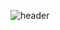 
![header](https://capsule-render.vercel.app/api?type=slice&height=100&section=header&text=%20Hello!%20👋&fontSize=50&rotate=18&animation=fadeIn)



<!--
**SONG-crystal/SONG-crystal** is a ✨ _special_ ✨ repository because its `README.md` (this file) appears on your GitHub profile.

Here are some ideas to get you started:

- 🔭 I’m currently working on ...
- 🌱 I’m currently learning ...
- 👯 I’m looking to collaborate on ...
- 🤔 I’m looking for help with ...
- 💬 Ask me about ...
- 📫 How to reach me: ...
- 😄 Pronouns: ...
- ⚡ Fun fact: ...

State card
[![Anurag's GitHub stats](https://github-readme-stats.vercel.app/api?username=SONG-crystal)](https://github.com/anuraghazra/github-readme-stats)

-->
